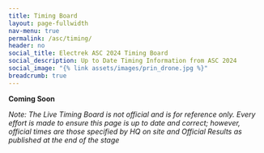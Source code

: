 ```yaml
---
title: Timing Board
layout: page-fullwidth
nav-menu: true
permalink: /asc/timing/
header: no
social_title: Electrek ASC 2024 Timing Board
social_description: Up to Date Timing Information from ASC 2024
social_image: "{% link assets/images/prin_drone.jpg %}"
breadcrumb: true
---
```


__Coming Soon__




*Note: The Live Timing Board is not official and is for reference only. Every effort is made to ensure this page is up to date and correct; however, official times are those specified by HQ on site and Official Results as published at the end of the stage*